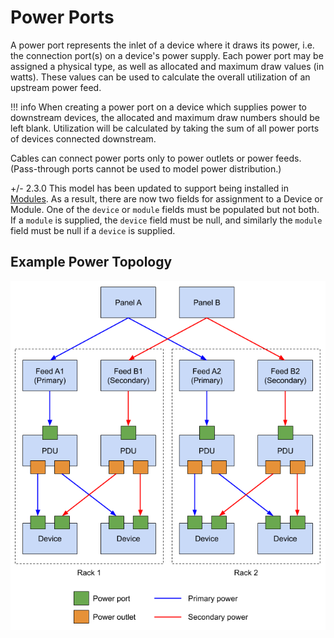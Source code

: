 # Power Ports

A power port represents the inlet of a device where it draws its power, i.e. the connection port(s) on a device's power supply. Each power port may be assigned a physical type, as well as allocated and maximum draw values (in watts). These values can be used to calculate the overall utilization of an upstream power feed.

!!! info
    When creating a power port on a device which supplies power to downstream devices, the allocated and maximum draw numbers should be left blank. Utilization will be calculated by taking the sum of all power ports of devices connected downstream.

Cables can connect power ports only to power outlets or power feeds. (Pass-through ports cannot be used to model power distribution.)

+/- 2.3.0
    This model has been updated to support being installed in [Modules](module.md). As a result, there are now two fields for assignment to a Device or Module. One of the `device` or `module` fields must be populated but not both. If a `module` is supplied, the `device` field must be null, and similarly the `module` field must be null if a `device` is supplied.

## Example Power Topology

![Power distribution model](../../../media/power_distribution.png)
